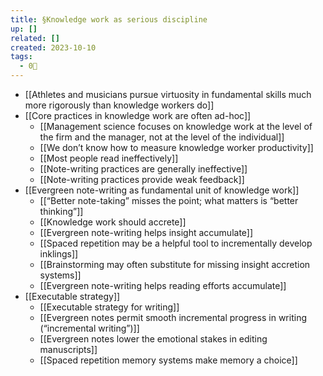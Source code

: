 ```yaml
---
title: §Knowledge work as serious discipline
up: []
related: []
created: 2023-10-10
tags:
  - 0🌲
---
```

- [[Athletes and musicians pursue virtuosity in fundamental skills much more rigorously than knowledge workers do]]
- [[Core practices in knowledge work are often ad-hoc]]
    - [[Management science focuses on knowledge work at the level of the firm and the manager, not at the level of the individual]]
    - [[We don’t know how to measure knowledge worker productivity]]
    - [[Most people read ineffectively]]
    - [[Note-writing practices are generally ineffective]]
    - [[Note-writing practices provide weak feedback]]
- [[Evergreen note-writing as fundamental unit of knowledge work]]
    - [[“Better note-taking” misses the point; what matters is “better thinking”]]
    - [[Knowledge work should accrete]]
    - [[Evergreen note-writing helps insight accumulate]]
    - [[Spaced repetition may be a helpful tool to incrementally develop inklings]]
    - [[Brainstorming may often substitute for missing insight accretion systems]]
    - [[Evergreen note-writing helps reading efforts accumulate]]
- [[Executable strategy]]
    - [[Executable strategy for writing]]
    - [[Evergreen notes permit smooth incremental progress in writing (“incremental writing”)]]
    - [[Evergreen notes lower the emotional stakes in editing manuscripts]]
    - [[Spaced repetition memory systems make memory a choice]]